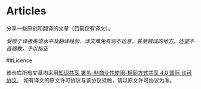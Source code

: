 # Articles
分享一些原创和翻译的文章（目前仅有译文）。

*受限于译者英语水平及翻译经验，译文难免有词不达意，甚至错误的地方，还望不吝赐教，予以指正*


##Licence

该仓库所有文章均采用[知识共享 署名-非商业性使用-相同方式共享 4.0 国际 许可协议](http://creativecommons.org/licenses/by-nc-sa/4.0/)。
如有译文的原文许可协议与该协议抵触，请以原文许可协议为准。
